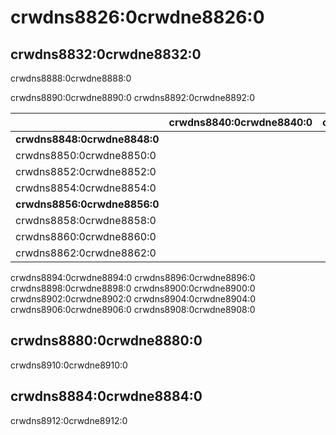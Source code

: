 # crwdns8826:0crwdne8826:0

## crwdns8832:0crwdne8832:0

crwdns8888:0crwdne8888:0

crwdns8890:0crwdne8890:0 crwdns8892:0crwdne8892:0

|                              | crwdns8840:0crwdne8840:0 | crwdns8842:0crwdne8842:0 | crwdns8844:0crwdne8844:0 | crwdns8846:0crwdne8846:0 |
| ---------------------------- | ------------------------ | ------------------------ | ------------------------ | ------------------------ |
| **crwdns8848:0crwdne8848:0** |                          |                          |                          |                          |
| crwdns8850:0crwdne8850:0     |                          |                          |                          |                          |
| crwdns8852:0crwdne8852:0     |                          |                          |                          |                          |
| crwdns8854:0crwdne8854:0     |                          |                          |                          |                          |
| **crwdns8856:0crwdne8856:0** |                          |                          |                          |                          |
| crwdns8858:0crwdne8858:0     |                          |                          |                          |                          |
| crwdns8860:0crwdne8860:0     |                          |                          |                          |                          |
| crwdns8862:0crwdne8862:0     |                          |                          |                          |                          |

crwdns8894:0crwdne8894:0 crwdns8896:0crwdne8896:0 crwdns8898:0crwdne8898:0 crwdns8900:0crwdne8900:0 crwdns8902:0crwdne8902:0 crwdns8904:0crwdne8904:0 crwdns8906:0crwdne8906:0 crwdns8908:0crwdne8908:0

## crwdns8880:0crwdne8880:0

crwdns8910:0crwdne8910:0

## crwdns8884:0crwdne8884:0

crwdns8912:0crwdne8912:0
